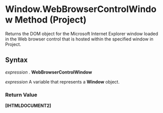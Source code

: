 
# Window.WebBrowserControlWindow Method (Project)

Returns the DOM object for the Microsoft Internet Explorer window loaded in the Web browser control that is hosted within the specified window in Project.


## Syntax

 _expression_ . **WebBrowserControlWindow**

 _expression_ A variable that represents a **Window** object.


### Return Value

 **[IHTMLDOCUMENT2]**

